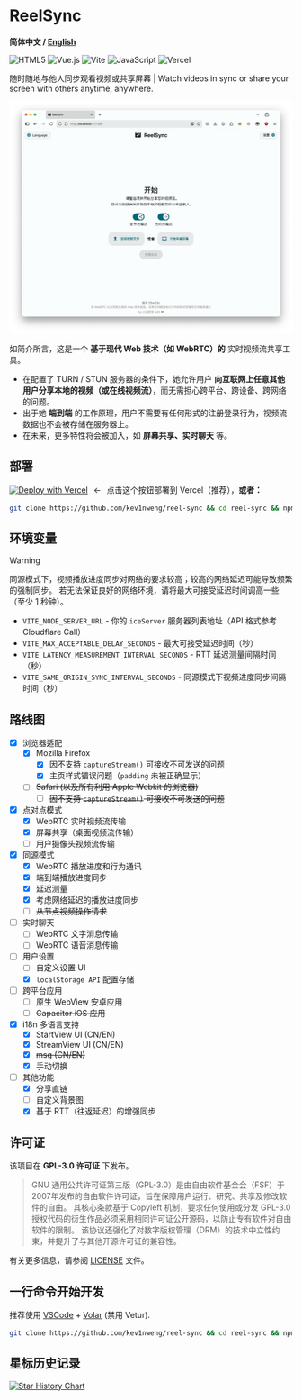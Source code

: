 # ReelSync

**简体中文 / [English](README.en.md)**

![HTML5](https://img.shields.io/badge/html5-%23E34F26.svg?style=for-the-badge&logo=html5&logoColor=white)
![Vue.js](https://img.shields.io/badge/vuejs-%2335495e.svg?style=for-the-badge&logo=vuedotjs&logoColor=%234FC08D)
![Vite](https://img.shields.io/badge/vite-%23646CFF.svg?style=for-the-badge&logo=vite&logoColor=white)
![JavaScript](https://img.shields.io/badge/javascript-%23323330.svg?style=for-the-badge&logo=javascript&logoColor=%23F7DF1E)
![Vercel](https://img.shields.io/badge/vercel-%23000000.svg?style=for-the-badge&logo=vercel&logoColor=white)

随时随地与他人同步观看视频或共享屏幕 | Watch videos in sync or share your screen with others anytime, anywhere.

![ReelSync 截图](docs/screenshot.png)

如简介所言，这是一个 **基于现代 Web 技术（如 WebRTC）的** 实时视频流共享工具。

- 在配置了 TURN / STUN 服务器的条件下，她允许用户 **向互联网上任意其他用户分享本地的视频（或在线视频流）**，而无需担心跨平台、跨设备、跨网络的问题。
- 出于她 **端到端** 的工作原理，用户不需要有任何形式的注册登录行为，视频流数据也不会被存储在服务器上。
- 在未来，更多特性将会被加入，如 **屏幕共享、实时聊天** 等。

## 部署

[![Deploy with Vercel](https://vercel.com/button)](https://vercel.com/new/clone?repository-url=https://github.com/kev1nweng/reel-sync&env=VITE_NODE_SERVER_URL&env=VITE_MAX_ACCEPTABLE_DELAY_SECONDS&project-name=reel-sync&repository-name=reel-sync)⠀←⠀点击这个按钮部署到 Vercel（推荐），**或者：**

```bash
git clone https://github.com/kev1nweng/reel-sync && cd reel-sync && npm run build && npm run preview
```

## 环境变量

> [!Warning]
> 同源模式下，视频播放进度同步对网络的要求较高；较高的网络延迟可能导致频繁的强制同步。
> 若无法保证良好的网络环境，请将最大可接受延迟时间调高一些（至少 1 秒钟）。

- `VITE_NODE_SERVER_URL` - 你的 `iceServer` 服务器列表地址（API 格式参考 Cloudflare Call）
- `VITE_MAX_ACCEPTABLE_DELAY_SECONDS` - 最大可接受延迟时间（秒）
- `VITE_LATENCY_MEASUREMENT_INTERVAL_SECONDS` - RTT 延迟测量间隔时间（秒）
- `VITE_SAME_ORIGIN_SYNC_INTERVAL_SECONDS` - 同源模式下视频进度同步间隔时间（秒）

## 路线图

- [x] 浏览器适配
  - [x] Mozilla Firefox
    - [x] 因不支持 `captureStream()` 可接收不可发送的问题
    - [x] 主页样式错误问题（`padding` 未被正确显示）
  - [ ] ~~Safari (以及所有利用 Apple Webkit 的浏览器)~~
    - [ ] ~~因不支持 `captureStream()` 可接收不可发送的问题~~

- [x] 点对点模式
  - [x] WebRTC 实时视频流传输
  - [x] 屏幕共享（桌面视频流传输）
  - [ ] 用户摄像头视频流传输

- [x] 同源模式
  - [x] WebRTC 播放进度和行为通讯
  - [x] 端到端播放进度同步
  - [x] 延迟测量
  - [x] 考虑网络延迟的播放进度同步
  - [ ] ~~从节点视频操作请求~~

- [ ] 实时聊天
  - [ ] WebRTC 文字消息传输
  - [ ] WebRTC 语音消息传输

- [ ] 用户设置
  - [ ] 自定义设置 UI
  - [x] `localStorage API` 配置存储

- [ ] 跨平台应用
  - [ ] 原生 WebView 安卓应用
  - [ ] ~~Capacitor iOS 应用~~

- [x] i18n 多语言支持
  - [x] StartView UI (CN/EN)
  - [x] StreamView UI (CN/EN)
  - [x] ~~msg (CN/EN)~~
  - [x] 手动切换

- [ ] 其他功能
  - [x] 分享直链
  - [ ] 自定义背景图
  - [x] 基于 RTT（往返延迟）的增强同步

## 许可证

该项目在 **GPL-3.0 许可证** 下发布。

> GNU 通用公共许可证第三版（GPL-3.0）是由自由软件基金会（FSF）于2007年发布的自由软件许可证，旨在保障用户运行、研究、共享及修改软件的自由。
> 其核心条款基于 Copyleft 机制，要求任何使用或分发 GPL-3.0 授权代码的衍生作品必须采用相同许可证公开源码，以防止专有软件对自由软件的限制。
> 该协议还强化了对数字版权管理（DRM）的技术中立性约束，并提升了与其他开源许可证的兼容性。

有关更多信息，请参阅 [LICENSE](LICENSE) 文件。

## 一行命令开始开发

推荐使用 [VSCode](https://code.visualstudio.com/) + [Volar](https://marketplace.visualstudio.com/items?itemName=Vue.volar) (禁用 Vetur).

```bash
git clone https://github.com/kev1nweng/reel-sync && cd reel-sync && npm i
```

## 星标历史记录

[![Star History Chart](https://api.star-history.com/svg?repos=kev1nweng/reel-sync&type=Date)](https://www.star-history.com/#kev1nweng/reel-sync&Date)
